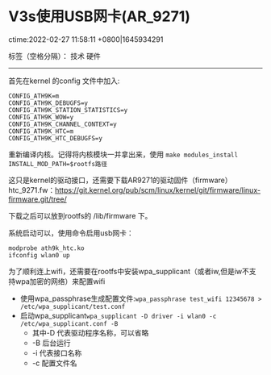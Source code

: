 # V3s使用USB网卡(AR_9271)
ctime:2022-02-27 11:58:11 +0800|1645934291

标签（空格分隔）： 技术 硬件

---

首先在kernel 的config 文件中加入:

```kconfig
CONFIG_ATH9K=m
CONFIG_ATH9K_DEBUGFS=y
CONFIG_ATH9K_STATION_STATISTICS=y
CONFIG_ATH9K_WOW=y
CONFIG_ATH9K_CHANNEL_CONTEXT=y
CONFIG_ATH9K_HTC=m
CONFIG_ATH9K_HTC_DEBUGFS=y
```
重新编译内核。记得将内核模块一并拿出来，使用
```make modules_install INSTALL_MOD_PATH=$rootfs路径```

这只是kernel的驱动接口，还需要下载AR9271的驱动固件（firmware）htc_9271.fw：https://git.kernel.org/pub/scm/linux/kernel/git/firmware/linux-firmware.git/tree/

下载之后可以放到rootfs的 /lib/firmware 下。

系统启动可以，使用命令启用usb网卡：

```shell
modprobe ath9k_htc.ko
ifconfig wlan0 up
```

为了顺利连上wifi，还需要在rootfs中安装wpa_supplicant（或者iw,但是iw不支持wpa加密的网络）来配置wifi

- 使用wpa_passphrase生成配置文件:`wpa_passphrase test_wifi 12345678 > /etc/wpa_supplicant/test.conf`
- 启动wpa_supplicant`wpa_supplicant -D driver -i wlan0 -c /etc/wpa_supplicant.conf -B`
  - 其中-D 代表驱动程序名称，可以省略
  - -B 后台运行
  - -i 代表接口名称
  - -c 配置文件名




